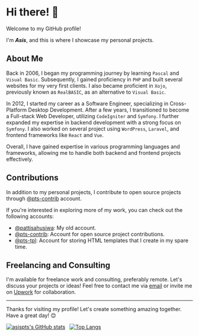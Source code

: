 # Hi there! :wave:

Welcome to my GitHub profile!

I'm ***Asis***, and this is where I showcase my personal projects.


## About Me

Back in 2006, I began my programming journey by learning `Pascal` and `Visual Basic`.
Subsequently, I gained proficiency in `PHP` and built several websites for my very first clients.
I also became proficient in `Xojo`, previously known as `RealBASIC`, as an alternative to `Visual Basic`.

In 2012, I started my career as a Software Engineer, specializing in Cross-Platform Desktop Development.
After a few years, I transitioned to become a Full-stack Web Developer, utilizing `CodeIgniter` and `Symfony`.
I further expanded my expertise in backend development with a strong focus on `Symfony`.
I also worked on several project using `WordPress`, `Laravel`, and frontend frameworks like `React` and `Vue`.

Overall, I have gained expertise in various programming languages and frameworks, allowing me to handle both backend and frontend projects effectively.



## Contributions

In addition to my personal projects, I contribute to open source projects through [@pts-contrib](https://github.com/pts-contrib) account.

If you're interested in exploring more of my work, you can check out the following accounts:
- [@pattisahusiwa](https://github.com/pattisahusiwa): My old account.
- [@pts-contrib](https://github.com/pts-contrib): Account for open source project contributions.
- [@pts-tpl](https://github.com/pts-tpl): Account for storing HTML templates that I create in my spare time.



## Freelancing and Consulting

I'm available for freelance work and consulting, preferably remote. Let's discuss your projects or ideas! Feel free to contact me via [email](mailto:asispts@gmail.com) or invite me on [Upwork](https://www.upwork.com/freelancers/~0166f08c7b943450f3) for collaboration.



---
Thanks for visiting my profile! Let's create something amazing together. Have a great day! 😊


[![asispts's GitHub stats](https://github-readme-stats.vercel.app/api?username=asispts&show_icons=true&theme=transparent)](https://github.com/anuraghazra/github-readme-stats)
&nbsp;
[![Top Langs](https://github-readme-stats.vercel.app/api/top-langs/?username=asispts&theme=transparent&layout=compact)](https://github.com/anuraghazra/github-readme-stats)
